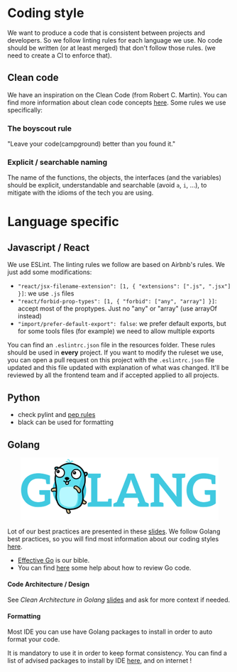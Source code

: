 # Coding style

We want to produce a code that is consistent between projects and developers.
So we follow linting rules for each language we use.
No code should be written (or at least merged) that don't follow those rules.
(we need to create a CI to enforce that).

## Clean code

We have an inspiration on the Clean Code (from Robert C. Martin).
You can find more information about clean code concepts [here](project_architecture.md).
Some rules we use specifically:

### The boyscout rule

"Leave your code(campground) better than you found it."

### Explicit / searchable naming

The name of the functions, the objects, the interfaces (and the variables) should be explicit, understandable and searchable (avoid `a`, `i`, ...), to mitigate with the idioms of the tech you are using.

# Language specific

## Javascript / React

We use ESLint.
The linting rules we follow are based on Airbnb's rules.
We just add some modifications:
* `"react/jsx-filename-extension": [1, { "extensions": [".js", ".jsx"] }]`: we use `.js` files
* `"react/forbid-prop-types": [1, { "forbid": ["any", "array"] }]`: accept most of the proptypes. Just no "any" or "array" (use arrayOf instead)
* `"import/prefer-default-export": false`: we prefer default exports, but for some tools files (for example) we need to allow multiple exports

You can find an `.eslintrc.json` file in the resources folder.
These rules should be used in **every** project.
If you want to modify the ruleset we use, you can open a pull request on this project with the `.eslintrc.json` file updated and this file updated with explanation of what was changed. It'll be reviewed by all the frontend team and if accepted applied to all projects.

## Python

* check pylint and [pep rules](https://www.python.org/dev/peps/pep-0008/)
* black can be used for formatting

## Golang

<div style="text-align:center"><img src="./resources/gophers/1-04.png" height="140"></div>

Lot of our best practices are presented in these [slides](https://talks.golang.org/2013/bestpractices.slide).
We follow Golang best practices, so you will find most information about our coding styles [here](getting_skilled.md#golang).

- [Effective Go](https://golang.org/doc/effective_go.html) is our bible.
- You can find [here](https://github.com/golang/go/wiki/CodeReviewComments) some help about how to review Go code.

#### Code Architecture / Design

See _Clean Architecture in Golang_ [slides](https://drive.google.com/file/d/16bACk7bp9OAVDx5VN-I2Z-hePvB99cSI/view?usp=sharing) and ask for more context if needed.

#### Formatting

Most IDE you can use have Golang packages to install in order to auto format your code.

It is mandatory to use it in order to keep format consistency.
You can find a list of advised packages to install by IDE [here](getting_skilled.md#tools-using-golang), and on internet !
